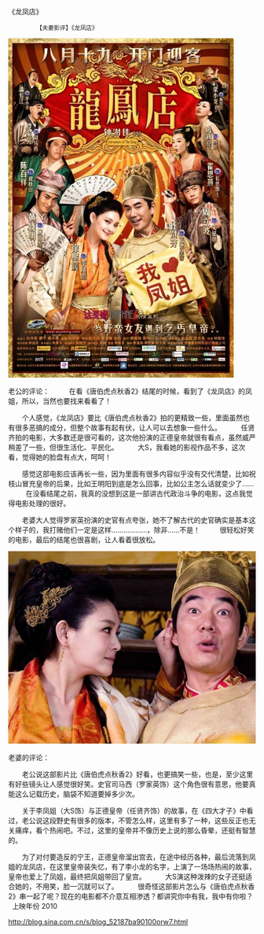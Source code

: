 《龙凤店》

			【夫妻影评】《龙凤店》

![](./img/52187ba9t9c17e9d11ce1&690.jpg)


老公的评论：
 
　　在看《唐伯虎点秋香2》结尾的时候，看到了《龙凤店》的凤姐，所以，当然也要找来看看了！
 

　　个人感觉，《龙凤店》要比《唐伯虎点秋香2》拍的更精致一些，里面虽然也有很多恶搞的成分，但整个故事有起有伏，让人可以去想象一些什么。
 
　　任贤齐拍的电影，大多数还是很可看的，这次他扮演的正德皇帝就很有看点，虽然威严稍差了一些，但很生活化、平民化。
 
　　大S，我看她的影视作品不多，这次看，觉得她的脸盘有点大，呵呵！
 

　　感觉这部电影应该再长一些，因为里面有很多内容似乎没有交代清楚，比如祝枝山冒充皇帝的后果，比如王明阳到底是怎么回事，比如公主怎么话就变少了……
 
　　在没看结尾之前，我真的没想到这是一部讲古代政治斗争的电影，这点我觉得电影处理的很好。
 

　　老婆大人觉得罗家英扮演的史官有点夸张，她不了解古代的史官确实是基本这个样子的，我打赌他们一定是这样………………，除非……不是！
 
　　很轻松好笑的电影，最后的结尾也很喜剧，让人看着很放松。
 

![](./img/52187ba9t9c17edcb2e1c&690.jpg)



老婆的评论：
 

　　老公说这部影片比《唐伯虎点秋香2》好看，也更搞笑一些，也是，至少这里有好些镜头让人感觉很好笑。史官司马西（罗家英饰）这个角色很有意思，他要真能这么记载历史，脑袋不知道要掉多少次。
 

　　关于李凤姐（大S饰）与正德皇帝（任贤齐饰）的故事，在《四大才子》中看过，老公说这段野史有很多的版本，不管怎么样，这里有多了一种，这些反正也无关痛痒，看个热闹吧。不过，这里的皇帝并不像历史上说的那么昏晕，还挺有智慧的。
 

　　为了对付要造反的宁王，正德皇帝溜出宫去，在途中经历各种，最后流落到凤姐的龙凤店，在这里皇帝装失忆，有了李小龙的名字，上演了一场场热闹的故事，皇帝也爱上了凤姐，最终把凤姐带回了皇宫。
 
　　大S演这种泼辣的女子还挺适合她的，不用笑，脸一沉就可以了。
 
　　很奇怪这部影片怎么与《唐伯虎点秋香2》串一起了呢？现在的电影都不介意互相渗透？都讲究你中有我，我中有你啦？
 
上映年份
2010							
		
http://blog.sina.com.cn/s/blog_52187ba90100orw7.html
